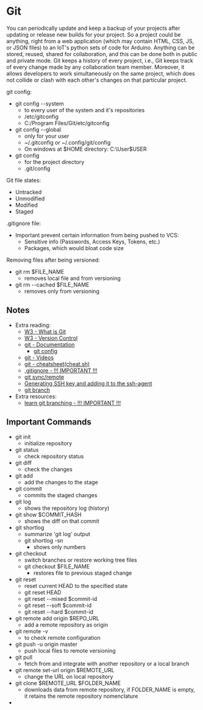 # Git

You can periodically update and keep a backup of your projects after updating or release new builds for your project. So a project could be anything, right from a web application (which may contain HTML, CSS, JS, or JSON files) to an IoT's python sets of code for Arduino. Anything can be stored, reused, shared for collaboration, and this can be done both in public and private mode. Git keeps a history of every project, i.e., Git keeps track of every change made by any collaboration team member. Moreover, it allows developers to work simultaneously on the same project, which does not collide or clash with each other's changes on that particular project. 

git config:
* git config --system
  * to every user of the system and it's repositories
  * /etc/gitconfig
  * C:/Program Files/Git/etc/gitconfig
* git config --global
  * only for your user
  * ~/.gitconfig or ~/.config/git/config
  * On windows at $HOME directory: C:\User\$USER
* git config
  * for the project directory
  * .git/config

Git file states:
* Untracked
* Unmodified
* Modified
* Staged

.gitignore file:
* Important prevent certain information from being pushed to VCS:
  * Sensitive info (Passwords, Access Keys, Tokens, etc.)
  * Packages, which would bloat code size

Removing files after being versioned:
* git rm $FILE_NAME
  * removes local file and from versioning
* git rm --cached $FILE_NAME
  * removes only from versioning


## Notes

* Extra reading:
  * [W3 - What is Git](https://www.w3schools.in/git/intro/)
  * [W3 - Version Control](https://www.w3schools.in/git/version-control/)
  * [git - Documentation](https://git-scm.com/doc)
    * [git config](https://git-scm.com/docs/git-config)
  * [git - Videos](https://git-scm.com/videos)
  * [git - cheatsheet(cheat.sh)](http://cheat.sh/git)
  * [.gitignore -  !!! IMPORTANT !!!](https://www.w3docs.com/learn-git/gitignore.html)
  * [git sync/remote](https://www.w3docs.com/learn-git/introduction3.html)
  * [Generating SSH key and adding it to the ssh-agent](https://docs.github.com/en/github/authenticating-to-github/generating-a-new-ssh-key-and-adding-it-to-the-ssh-agent)
  * [git branch](https://www.w3docs.com/learn-git/introduction5.html)
* Extra resources:
  * [learn git branching - !!! IMPORTANT !!!](https://learngitbranching.js.org/)

## Important Commands

* git init
  * initialize repository
* git status
  * check repository status
* git diff
  * check the changes
* git add
  * add the changes to the stage
* git commit
  * commits the staged changes
* git log
  * shows the repository log (history)
* git show $COMMIT_HASH
  * shows the diff on that commit
* git shortlog
  * summarize 'git log' output
  * git shortlog -sn
    * shows only numbers
* git checkout
  * switch branches or restore working tree files
  * git checkout $FILE_NAME
    * restores file to previous staged change
* git reset
  * reset current HEAD to the specified state
  * git reset HEAD
  * git reset --mixed $commit-id
  * git reset --soft $commit-id
  * git reset --hard $commit-id
* git remote add origin $REPO_URL
  * add a remote repository as origin
* git remote -v
  * to check remote configuration
* git push -u origin master
  * push local files to remote versioning
* git pull
  * fetch from and integrate with another repository or a local branch
* git remote set-url origin $REMOTE_URL
  * change the URL on local repository
* git clone $REMOTE_URL $FOLDER_NAME
  * downloads data from remote repository, if FOLDER_NAME is empty, it retains the remote repository nomenclature
* 